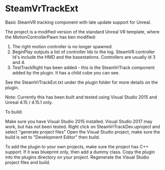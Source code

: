 # SteamVrTrackExt

Basic SteamVR tracking component with late update support for Unreal.

The project is a modified version of the standard Unreal VR template, where the MotionControllerPawn has ben modified:
1. The right motion controller is no longer spawned.
2. BeginPlay outputs a list of controller Ids to the log. SteamVR controller Id's include the HMD and the basestations. Controllers are usually id 3 and 4.
3. TestTrackRight has been added - this is the SteamVrTrack component added by the plugin. It has a child cube you can see. 

See the SteamVrTrackExt.txt under the plugin folder for more details on the plugin.

Note: Currently this has been built and tested using Visual Studio 2015 and Unreal 4.15 / 4.15.1 only.

To build:

Make sure you have Visual Studio 2015 installed. Visual Studio 2017 may work, but has not been tested.
Right click on SteamVrTrackDev.uproject and select "generate project files"
Open the Visual Studio project, make sure the build is set to "Development Editor" then build.

To add the plugin to your own projects, make sure the project has C++ support. If it was blueprint only, then add a dummy class.
Copy the plugin into the plugins directory on your project.
Regenerate the Visual Studio project files and build.
